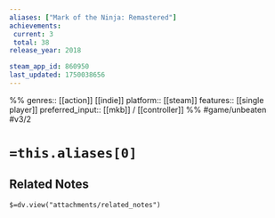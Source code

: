 ```yaml
---
aliases: ["Mark of the Ninja: Remastered"]
achievements:
 current: 3
 total: 38
release_year: 2018

steam_app_id: 860950
last_updated: 1750038656
---
```

%%
genres:: [[action]] [[indie]]
platform:: [[steam]]
features:: [[single player]]
preferred_input:: [[mkb]] / [[controller]]
%%
#game/unbeaten
#v3/2

# `=this.aliases[0]`
## Related Notes
`$=dv.view("attachments/related_notes")`